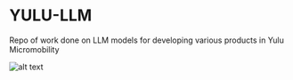 # YULU-LLM
Repo of work done on LLM models for developing various products in Yulu Micromobility 


![alt text]([http://url/to/img.png](https://github.com/rag9704/YULU-LLM/blob/main/Images/LLM_Bot.jpg))
